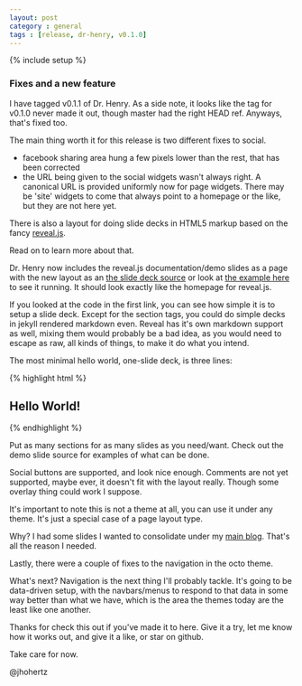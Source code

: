 ```yaml
---
layout: post
category : general
tags : [release, dr-henry, v0.1.0]
---
```

{% include setup %}
### Fixes and a new feature

I have tagged v0.1.1 of Dr. Henry. As a side note, it looks like the tag for v0.1.0 never made it out, though master had the right HEAD ref. Anyways, that's fixed too.

The main thing worth it for this release is two different fixes to social.

- facebook sharing area hung a few pixels lower than the rest, that has been corrected
- the URL being given to the social widgets wasn't always right. A canonical URL is provided uniformly now for page widgets. There may be 'site' widgets to come that always point to a homepage or the like, but they are not here yet.

There is also a layout for doing slide decks in HTML5 markup based on the fancy [reveal.js](lab.hakim.se/reveal-js/).

Read on to learn more about that.

<!--fold-->

Dr. Henry now includes the reveal.js documentation/demo slides as a page with the new layout as an [the slide deck source](https://github.com/jhohertz/dr-henry/blob/develop/slides/reveal/index.html) or look at [the example here](http://jhohertz.github.io/dr-henry/slides/reveal) to see it running. It should look exactly like the homepage for reveal.js.

If you looked at the code in the first link, you can see how simple it is to setup a slide deck. Except for the section tags, you could do simple decks in jekyll rendered markdown even. Reveal has it's own markdown support as well, mixing them would probably be a bad idea, as you would need to escape as raw, all kinds of things, to make it do what you intend.

The most minimal hello world, one-slide deck, is three lines:

{% highlight html %}
<section>
  <h1>Hello World!</h1>
<section>
{% endhighlight %}

Put as many sections for as many slides as you need/want. Check out the demo slide source for examples of what can be done.

Social buttons are supported, and look nice enough. Comments are not yet supported, maybe ever, it doesn't fit with the layout really. Though some overlay thing could work I suppose.

It's important to note this is not a theme at all, you can use it under any theme. It's just a special case of a page layout type.

Why? I had some slides I wanted to consolidate under my [main blog](http://jhohertz.github.io). That's all the reason I needed.

Lastly, there were a couple of fixes to the navigation in the octo theme.

What's next? Navigation is the next thing I'll probably tackle. It's going to be data-driven setup, with the navbars/menus to respond to that data in some way better than what we have, which is the area the themes today are the least like one another.

Thanks for check this out if you've made it to here. Give it a try, let me know how it works out, and give it a like, or star on github.

Take care for now.

@jhohertz

